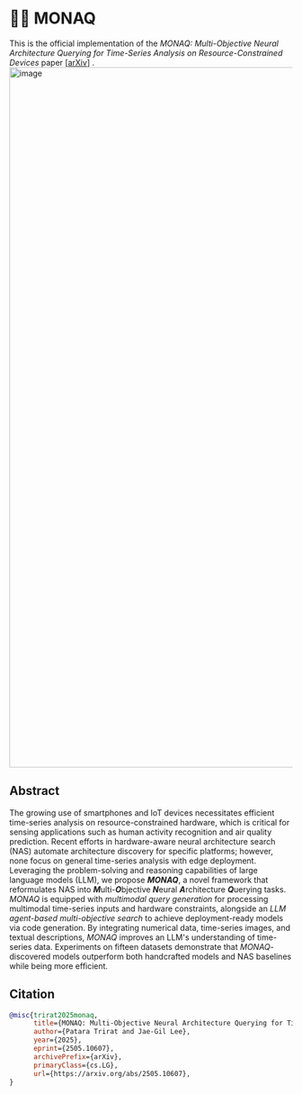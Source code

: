 # 🫅🏻 MONAQ
This is the official implementation of the _MONAQ: Multi-Objective Neural Architecture Querying for Time-Series Analysis on Resource-Constrained Devices_ paper [[arXiv](https://arxiv.org/abs/2505.10607)] .
<img width="1243" alt="image" src="https://github.com/user-attachments/assets/783f8a95-4e55-446a-9b53-d64f6cb9f213" />

## Abstract   
The growing use of smartphones and IoT devices necessitates efficient time-series analysis on resource-constrained hardware, which is critical for sensing applications such as human activity recognition and air quality prediction. Recent efforts in hardware-aware neural architecture search (NAS) automate architecture discovery for specific platforms; however, none focus on general time-series analysis with edge deployment. Leveraging the problem-solving and reasoning capabilities of large language models (LLM), we propose ***MONAQ***, a novel framework that reformulates NAS into ***M***ulti-***O***bjective ***N***eural ***A***rchitecture ***Q***uerying tasks. *MONAQ* is equipped with *multimodal query generation* for processing multimodal time-series inputs and hardware constraints, alongside an *LLM agent-based multi-objective search* to achieve deployment-ready models via code generation. By integrating numerical data, time-series images, and textual descriptions, *MONAQ* improves an LLM's understanding of time-series data. Experiments on fifteen datasets demonstrate that *MONAQ*-discovered models outperform both handcrafted models and NAS baselines while being more efficient.

## Citation
```bibtex 
@misc{trirat2025monaq,
      title={MONAQ: Multi-Objective Neural Architecture Querying for Time-Series Analysis on Resource-Constrained Devices}, 
      author={Patara Trirat and Jae-Gil Lee},
      year={2025},
      eprint={2505.10607},
      archivePrefix={arXiv},
      primaryClass={cs.LG},
      url={https://arxiv.org/abs/2505.10607}, 
}
```      
